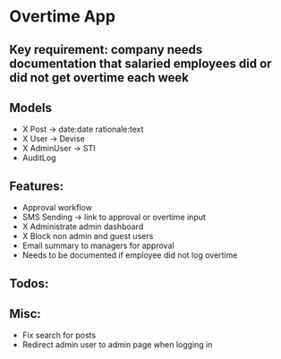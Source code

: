 # Overtime App

## Key requirement: company needs documentation that salaried employees did or did not get overtime each week

## Models
- X Post -> date:date rationale:text
- X User -> Devise
- X AdminUser -> STI
- AuditLog

## Features:
- Approval workflow 
- SMS Sending -> link to approval or overtime input
- X Administrate admin dashboard
- X Block non admin and guest users
- Email summary to managers for approval
- Needs to be documented if employee did not log overtime

## Todos:


## Misc:
- Fix search for posts
- Redirect admin user to admin page when logging in